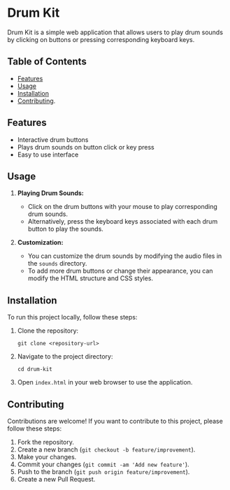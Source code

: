 # Drum Kit

Drum Kit is a simple web application that allows users to play drum sounds by clicking on buttons or pressing corresponding keyboard keys.

## Table of Contents

- [Features](#features)
- [Usage](#usage)
- [Installation](#installation)
- [Contributing](#contributing).

## Features

- Interactive drum buttons
- Plays drum sounds on button click or key press
- Easy to use interface

## Usage

1. **Playing Drum Sounds:**
   - Click on the drum buttons with your mouse to play corresponding drum sounds.
   - Alternatively, press the keyboard keys associated with each drum button to play the sounds.

2. **Customization:**
   - You can customize the drum sounds by modifying the audio files in the `sounds` directory.
   - To add more drum buttons or change their appearance, you can modify the HTML structure and CSS styles.

## Installation

To run this project locally, follow these steps:

1. Clone the repository:
   ```
   git clone <repository-url>
   ```

2. Navigate to the project directory:
   ```
   cd drum-kit
   ```

3. Open `index.html` in your web browser to use the application.

## Contributing

Contributions are welcome! If you want to contribute to this project, please follow these steps:

1. Fork the repository.
2. Create a new branch (`git checkout -b feature/improvement`).
3. Make your changes.
4. Commit your changes (`git commit -am 'Add new feature'`).
5. Push to the branch (`git push origin feature/improvement`).
6. Create a new Pull Request.

